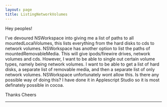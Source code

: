```yaml
---
layout: page
title: ListingNetworkVolumes
---
```


Hey peoples!

I've devoured NSWorkspace into giving me a list of paths to all mountedLocalVolumes, this lists everything from the hard disks to cds to network volumes. NSWorkspace has another option to list the paths of mountedRemovableMedia. This will give ipods/firewire drives, network volumes and cds. However, I want to be able to single out certain volume types, namely being network volumes. I want to be able to get a list of hard disks, a separate list of removable media, and then a separate list of only network volumes. NSWorkspace unfortunately wont allow this. Is there any possible way of doing this? I have done it in Applescript Studio so it is most definately possible in cocoa.

Thanks
Cheers

----

